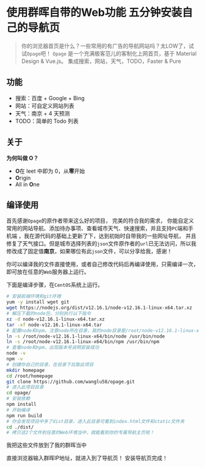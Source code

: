 # 使用群晖自带的Web功能 五分钟安装自己的导航页
> 你的浏览器首页是什么？一些常用的有广告的导航网站吗？太LOW了，试试`Opage`吧！
> `Opage` 是一个充满极客范儿的客制化上网首页，基于 Material Design & Vue.js。
> 集成搜索，网站，天气，TODO，Faster & Pure

## 功能   

- 搜索：百度 + Google + Bing
- 网站：可自定义网站列表
- 天气：南京 + 4 天预测
- TODO：简单的 Todo 列表
## 关于

**为何叫做 O？**

- **O**在 leet 中即为 0，从**零**开始
- **O**rigin
- All in **O**ne

## 编译使用

首先感谢`Opage`的原作者带来这么好的项目， 完美的符合我的需求， 你能自定义常用的网站导航、添加待办事项、查看城市天气、快速搜索，并且支持`PC`端和手机端 ，我在源代码的基础上更新了下，达到初始时自带我的一些网址导航， 并且修复了天气接口。但是城市选择列表的`json`文件原作者的`url`已无法访问，所以我修改成了固定值**南京**，如果哪位有此`json`文件，可以分享给我，感谢！

你可以编译我的文件直接使用，或者自己修改代码后再编译使用，只需编译一次，即可放在任意的`Web`服务器上运行。

下面是编译步骤，在`CentOS`系统上运行。

```bash
# 安装前端环境和git环境
yum -y install wget git
wget https://nodejs.org/dist/v12.16.1/node-v12.16.1-linux-x64.tar.xz
# 解压下载的node包，分别执行以下指令
xz -d node-v12.16.1-linux-x64.tar.xz
tar -xf node-v12.16.1-linux-x64.tar
# 配置node和npm。注意node所在目录，我的node目录是/root/node-v12.16.1-linux-x64
ln -s /root/node-v12.16.1-linux-x64/bin/node /usr/bin/node
ln -s /root/node-v12.16.1-linux-x64/bin/npm /usr/bin/npm
# 查看node和npm，出现版本号说明安装成功
node -v
npm -v
# 创建你自己的目录，在目录下拉取此项目
mkdir homepage
cd /root/homepage
git clone https://github.com/wanglu58/opage.git
# 进入此项目目录
cd opage/
# 安装依赖
npm install
# 开始编译
npm run build
# 你会发现项目中多了dist目录，进入此目录可看到index.html文件和static文件夹
cd ./dist/
# 拷贝这2个文件到任意的Web环境当中，就能看到你的专属导航主页啦！
```

我把这些文件放到了我的群晖当中

直接浏览器输入群晖IP地址，就进入到了导航页！ 安装导航页完成！

